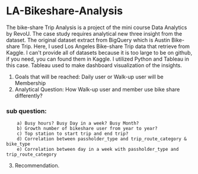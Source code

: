 # LA-Bikeshare-Analysis
The bike-share Trip Analysis is a project of the mini course Data Analytics by RevoU. The case study requires analytical new three insight from the dataset. The original dataset extract from BigQuery which is Austin Bike-share Trip. Here, I used Los Angeles Bike-share Trip data that retrieve from Kaggle. I can't provide all of datasets because it is too large to be on github, if you need, you can found them in Kaggle. I utilized Python and Tableau in this case. Tableau used to make dashboard visualization of the insights.

1) Goals that will be reached: Daily user or Walk-up user will be Membership
2) Analytical Question: How Walk-up user and member use bike share differently?
### sub question: 
        a) Busy hours? Busy Day in a week? Busy Month?
        b) Growth number of bikeshare user from year to year?
        c) Top station to start trip and end trip?
        d) Correlation between passholder_type and trip_route_category & bike_type
        e) Correlation between day in a week with passholder_type and trip_route_category
3) Recommendation.
